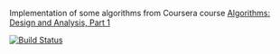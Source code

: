 Implementation of some algorithms from Coursera course [Algorithms: Design and Analysis, Part 1](https://www.coursera.org/course/algo)

[![Build Status](https://travis-ci.org/chekalin/algorithms.svg?branch=master)](https://travis-ci.org/chekalin/algorithms)
